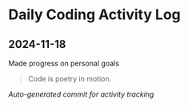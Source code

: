 # Daily Coding Activity Log

## 2024-11-18

Made progress on personal goals

> Code is poetry in motion.

*Auto-generated commit for activity tracking*
